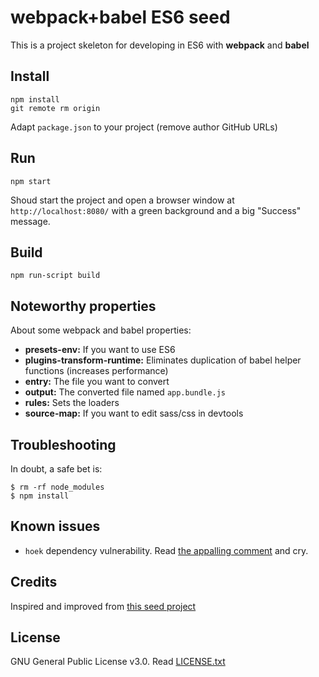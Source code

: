 # webpack+babel ES6 seed

This is a project skeleton for developing in ES6 with **webpack** and **babel**

## Install

```Terminal
npm install
git remote rm origin
```

Adapt `package.json` to your project (remove author GitHub URLs)

## Run

```Terminal
npm start
```

Shoud start the project and open a browser window at `http://localhost:8080/`
with a green background and a big "Success" message.

## Build

```Terminal
npm run-script build
```

## Noteworthy properties

About some webpack and babel properties:

* **presets-env:** If you want to use ES6
* **plugins-transform-runtime:** Eliminates duplication of babel helper functions (increases performance)
* **entry:** The file you want to convert
* **output:** The converted file named `app.bundle.js`
* **rules:** Sets the loaders
* **source-map:** If you want to edit sass/css in devtools

## Troubleshooting

In doubt, a safe bet is:

```Terminal
$ rm -rf node_modules
$ npm install
```

## Known issues

* `hoek` dependency vulnerability. Read [the appalling comment](https://github.com/sass/node-sass/issues/2252) and cry.

## Credits

Inspired and improved from [this seed project](https://github.com/jdiejim/Seed-project-webpack)

## License

GNU General Public License v3.0. Read [LICENSE.txt](LICENSE.txt)
